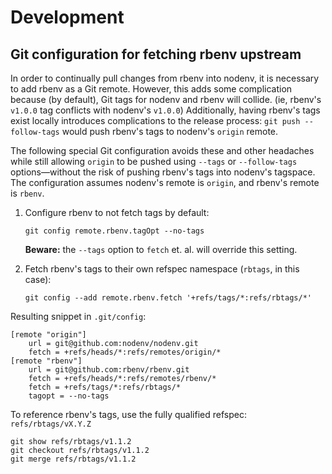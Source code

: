 # Development

## Git configuration for fetching rbenv upstream

In order to continually pull changes from rbenv into nodenv, it is necessary to
add rbenv as a Git remote. However, this adds some complication because (by
default), Git tags for nodenv and rbenv will collide. (ie, rbenv's `v1.0.0`
tag conflicts with nodenv's `v1.0.0`) Additionally, having rbenv's tags exist
locally introduces complications to the release process: `git push
--follow-tags` would push rbenv's tags to nodenv's `origin` remote.

The following special Git configuration avoids these and other headaches while
still allowing `origin` to be pushed using `--tags` or `--follow-tags`
options—without the risk of pushing rbenv's tags into nodenv's tagspace. The
configuration assumes nodenv's remote is `origin`, and rbenv's remote is
`rbenv`.

1. Configure rbenv to not fetch tags by default:

   ```console
   git config remote.rbenv.tagOpt --no-tags
   ```

   **Beware:** the `--tags` option to `fetch` et. al. will override this setting.

2. Fetch rbenv's tags to their own refspec namespace (`rbtags`, in this case):

   ```console
   git config --add remote.rbenv.fetch '+refs/tags/*:refs/rbtags/*'
   ```

Resulting snippet in `.git/config`:

```gitconfig
[remote "origin"]
    url = git@github.com:nodenv/nodenv.git
    fetch = +refs/heads/*:refs/remotes/origin/*
[remote "rbenv"]
    url = git@github.com:rbenv/rbenv.git
    fetch = +refs/heads/*:refs/remotes/rbenv/*
    fetch = +refs/tags/*:refs/rbtags/*
    tagopt = --no-tags
```

To reference rbenv's tags, use the fully qualified refspec: `refs/rbtags/vX.Y.Z`

```console
git show refs/rbtags/v1.1.2
git checkout refs/rbtags/v1.1.2
git merge refs/rbtags/v1.1.2
```
